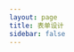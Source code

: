 ```yaml
---
layout: page
title: 表单设计
sidebar: false
---
```


<form-design class="docs-form-design" style="height:calc(100vh - 65px)" />


<style>
.docs-form-design{
h1, h2, h3, h4, h5, h6 {
    margin: 0;
    line-height: auto;
    font-size: 16px;
    font-weight: bold;
}
}
</style>